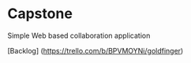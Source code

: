 # Capstone
Simple Web based collaboration application

[Backlog] (https://trello.com/b/BPVMOYNi/goldfinger)
